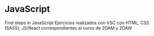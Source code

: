 # JavaScript
First steps in JavaScript
Ejercicios realizados con VSC con HTML, CSS (SASS), JS/React correspondientes al curso de 2DAM y 2DAW
